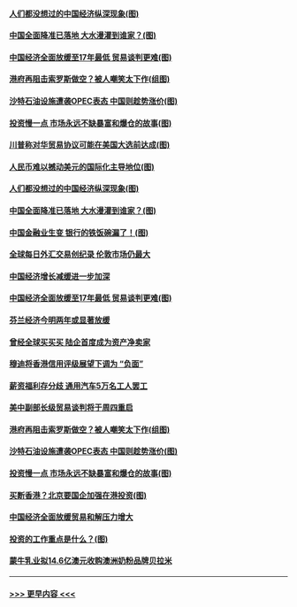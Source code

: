 #### [人们都没想过的中国经济纵深现象(图)](../pages/p5/907684.md?t=09180544) 
#### [中国全面降准已落地 大水漫灌到谁家？(图)](../pages/p5/907688.md?t=09180544) 
#### [中国经济全面放缓至17年最低 贸易谈判更难(图)](../pages/p5/907648.md?t=09180544) 
#### [港府再阻击索罗斯做空？被人嘲笑太下作(组图)](../pages/p5/907637.md?t=09180544) 
#### [沙特石油设施遭袭OPEC表态 中国则趁势涨价(图)](../pages/p5/907570.md?t=09180544) 
#### [投资慢一点 市场永远不缺暴富和爆仓的故事(图)](../pages/p5/907564.md?t=09180544) 
#### [川普称对华贸易协议可能在美国大选前达成(图)](../pages/p5/907707.md?t=09180544) 
#### [人民币难以撼动美元的国际化主导地位(图)](../pages/p5/907705.md?t=09180544) 
#### [人们都没想过的中国经济纵深现象(图)](../pages/p5/907684.md?t=09180544) 
#### [中国全面降准已落地 大水漫灌到谁家？(图)](../pages/p5/907688.md?t=09180544) 
#### [中国金融业生变 银行的铁饭碗漏了！(图)](../pages/p5/907683.md?t=09180544) 
#### [全球每日外汇交易创纪录 伦敦市场仍最大](../pages/p5/907685.md?t=09180544) 
#### [中国经济增长减缓进一步加深](../pages/p5/907649.md?t=09180544) 
#### [中国经济全面放缓至17年最低 贸易谈判更难(图)](../pages/p5/907648.md?t=09180544) 
#### [芬兰经济今明两年或显著放缓](../pages/p5/907643.md?t=09180544) 
#### [曾经全球买买买 陆企首度成为资产净卖家](../pages/p5/907641.md?t=09180544) 
#### [穆迪将香港信用评级展望下调为 “负面”](../pages/p5/907640.md?t=09180544) 
#### [薪资福利存分歧 通用汽车5万名工人罢工](../pages/p5/907639.md?t=09180544) 
#### [美中副部长级贸易谈判将于周四重启](../pages/p5/907638.md?t=09180544) 
#### [港府再阻击索罗斯做空？被人嘲笑太下作(组图)](../pages/p5/907637.md?t=09180544) 
#### [沙特石油设施遭袭OPEC表态 中国则趁势涨价(图)](../pages/p5/907570.md?t=09180544) 
#### [投资慢一点 市场永远不缺暴富和爆仓的故事(图)](../pages/p5/907564.md?t=09180544) 
#### [买断香港？北京要国企加强在港投资(图)](../pages/p5/907582.md?t=09180544) 
#### [中国经济全面放缓贸易和解压力增大](../pages/p5/907579.md?t=09180544) 
#### [投资的工作重点是什么？(图)](../pages/p5/907561.md?t=09180544) 
#### [蒙牛乳业拟14.6亿澳元收购澳洲奶粉品牌贝拉米](../pages/p5/907571.md?t=09180544) 

----
#### [ >>> 更早内容 <<< ](../indexes/p5-earlier.md)
